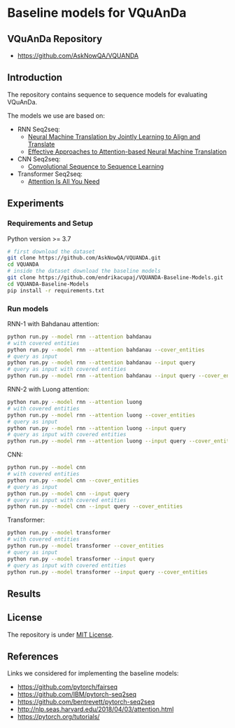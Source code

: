 # Baseline models for VQuAnDa

## VQuAnDa Repository

- https://github.com/AskNowQA/VQUANDA

## Introduction
The repository contains sequence to sequence models for evaluating VQuAnDa.

The models we use are based on:

- RNN Seq2seq:
    -  [Neural Machine Translation by Jointly Learning to Align and Translate](https://arxiv.org/abs/1409.0473)
    - [Effective Approaches to Attention-based Neural Machine Translation](https://arxiv.org/abs/1508.04025)
- CNN Seq2seq:
    - [Convolutional Sequence to Sequence Learning](https://arxiv.org/abs/1705.03122)
- Transformer Seq2seq:
    - [Attention Is All You Need](https://arxiv.org/abs/1706.03762)

## Experiments
### Requirements and Setup
Python version >= 3.7
``` bash
# first download the dataset
git clone https://github.com/AskNowQA/VQUANDA.git
cd VQUANDA
# inside the dataset download the baseline models
git clone https://github.com/endrikacupaj/VQUANDA-Baseline-Models.git
cd VQUANDA-Baseline-Models
pip install -r requirements.txt
```

### Run models
RNN-1 with Bahdanau attention:
``` bash
python run.py --model rnn --attention bahdanau
# with covered entities
python run.py --model rnn --attention bahdanau --cover_entities
# query as input
python run.py --model rnn --attention bahdanau --input query
# query as input with covered entities
python run.py --model rnn --attention bahdanau --input query --cover_entities
```
RNN-2 with Luong attention:
``` bash
python run.py --model rnn --attention luong
# with covered entities
python run.py --model rnn --attention luong --cover_entities
# query as input
python run.py --model rnn --attention luong --input query
# query as input with covered entities
python run.py --model rnn --attention luong --input query --cover_entities
```
CNN:
``` bash
python run.py --model cnn
# with covered entities
python run.py --model cnn --cover_entities
# query as input
python run.py --model cnn --input query
# query as input with covered entities
python run.py --model cnn --input query --cover_entities
```
Transformer:
``` bash
python run.py --model transformer
# with covered entities
python run.py --model transformer --cover_entities
# query as input
python run.py --model transformer --input query
# query as input with covered entities
python run.py --model transformer --input query --cover_entities
```

## Results


## License
The repository is under [MIT License](LICENSE).

## References

Links we considered for implementing the baseline models:
- https://github.com/pytorch/fairseq
- https://github.com/IBM/pytorch-seq2seq
- https://github.com/bentrevett/pytorch-seq2seq
- http://nlp.seas.harvard.edu/2018/04/03/attention.html
- https://pytorch.org/tutorials/